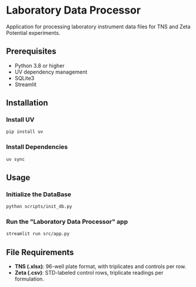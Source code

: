 # Laboratory Data Processor

Application for processing laboratory instrument data files for TNS and Zeta Potential experiments.

## Prerequisites
- Python 3.8 or higher  
- UV dependency management  
- SQLite3
- Streamlit

## Installation

### Install UV
```bash
pip install uv
```

### Install Dependencies
```bash
uv sync
```

## Usage
### Initialize the DataBase
```bash
python scripts/init_db.py
```

### Run the "Laboratory Data Processor" app
```bash
streamlit run src/app.py
```


## File Requirements
- **TNS (.xlsx)**: 96-well plate format, with triplicates and controls per row.  
- **Zeta (.csv)**: STD-labeled control rows, triplicate readings per formulation.  
